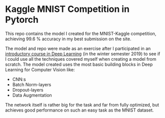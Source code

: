 # Kaggle MNIST Competition in Pytorch
This repo contains the model I created for the MNIST-Kaggle competition, achieving 99.6 % accuracy in my best submission on the site.

The model and repo were made as an exercise after I participated in an [introductory course in Deep Learning](https://niessner.github.io/I2DL/) (in the winter semester 2019) to see if I could use all the techniques covered myself when creating a model from scratch.
The model created uses the most basic building blocks in Deep Learning for Computer Vision like:
* CNN:s
* Batch Norm-layers
* Dropout-layers
* Data Augmentation

The network itself is rather big for the task and far from fully optimized, but achieves good performance on such an easy task as the MNIST dataset. 
